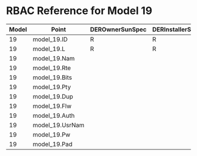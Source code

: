 # RBAC Reference for Model 19

| Model | Point | DEROwnerSunSpec | DERInstallerSunSpec | DERVendorSunSpec | ServiceProviderSunSpec | GridOperatorSunSpec |
|-------|-------|------------------|---------------------|------------------|------------------------|---------------------|
| 19 | model_19.ID | R | R | R | R | R |
| 19 | model_19.L | R | R | R | R | R |
| 19 | model_19.Nam |  |  |  |  |  |
| 19 | model_19.Rte |  |  |  |  |  |
| 19 | model_19.Bits |  |  |  |  |  |
| 19 | model_19.Pty |  |  |  |  |  |
| 19 | model_19.Dup |  |  |  |  |  |
| 19 | model_19.Flw |  |  |  |  |  |
| 19 | model_19.Auth |  |  |  |  |  |
| 19 | model_19.UsrNam |  |  |  |  |  |
| 19 | model_19.Pw |  |  |  |  |  |
| 19 | model_19.Pad |  |  |  |  |  |
